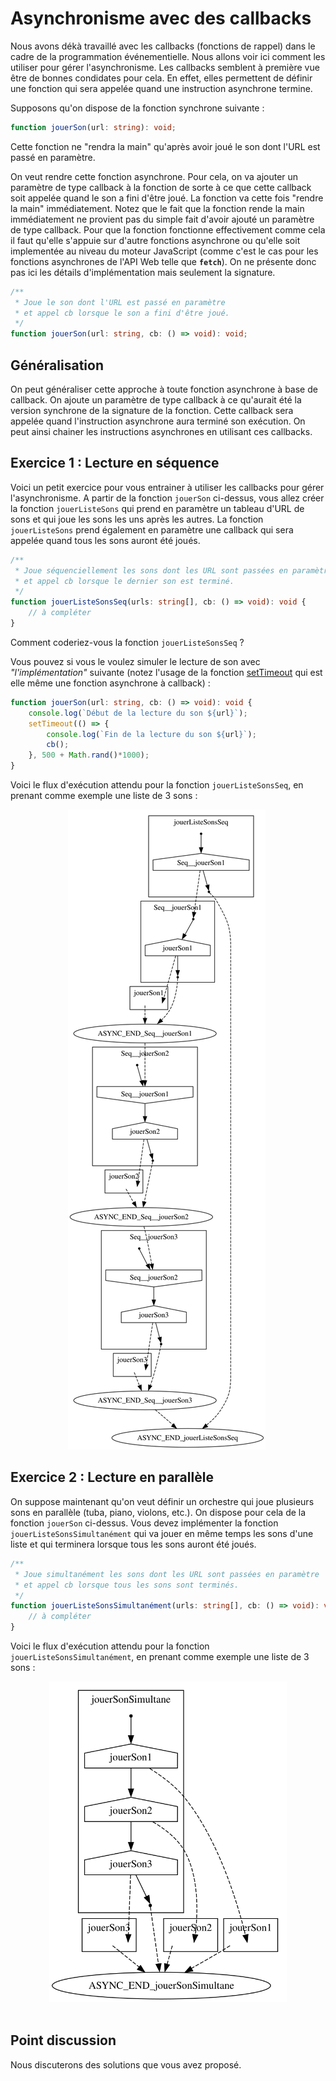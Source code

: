 # Asynchronisme avec des callbacks

Nous avons dékà travaillé avec les callbacks (fonctions de rappel) dans le cadre de la programmation événementielle. Nous allons voir ici comment les utiliser pour gérer l'asynchronisme.
Les callbacks semblent à première vue être de bonnes condidates pour cela. En effet, elles permettent de définir une fonction qui sera appelée quand une instruction asynchrone termine.

Supposons qu'on dispose de la fonction synchrone suivante :

```typescript
function jouerSon(url: string): void;
```

Cette fonction ne "rendra la main" qu'après avoir joué le son dont l'URL est passé en paramètre.

On veut rendre cette fonction asynchrone. Pour cela, on va ajouter un paramètre de type callback à la fonction de sorte à ce que cette callback soit appelée quand le son a fini d'être joué. La fonction va cette fois "rendre la main" immédiatement. Notez que le fait que la fonction rende la main immédiatement ne provient pas du simple fait d'avoir ajouté un paramètre de type callback. Pour que la fonction fonctionne effectivement comme cela il faut qu'elle s'appuie sur d'autre fonctions asynchrone ou qu'elle soit implementée au niveau du moteur JavaScript (comme c'est le cas pour les fonctions asynchrones de l'API Web telle que **`fetch`**). On ne présente donc pas ici les détails d'implémentation mais seulement la signature.

```typescript
/**
 * Joue le son dont l'URL est passé en paramètre 
 * et appel cb lorsque le son a fini d'être joué.
 */
function jouerSon(url: string, cb: () => void): void;
```

## Généralisation

On peut généraliser cette approche à toute fonction asynchrone à base de callback.
On ajoute un paramètre de type callback à ce qu'aurait été la version synchrone de la signature de la fonction. Cette callback sera appelée quand l'instruction asynchrone aura terminé son exécution. On peut ainsi chainer les instructions asynchrones en utilisant ces callbacks.

## Exercice 1 : Lecture en séquence

Voici un petit exercice pour vous entrainer à utiliser les callbacks pour gérer l'asynchronisme.
A partir de la fonction `jouerSon` ci-dessus, vous allez créer la fonction `jouerListeSons` qui prend en paramètre un tableau d'URL de sons et qui joue les sons les uns après les autres. La fonction `jouerListeSons` prend également en paramètre une callback qui sera appelée quand tous les sons auront été joués.

```typescript
/**
 * Joue séquenciellement les sons dont les URL sont passées en paramètre 
 * et appel cb lorsque le dernier son est terminé.
 */
function jouerListeSonsSeq(urls: string[], cb: () => void): void {
    // à compléter
}
```

Comment coderiez-vous la fonction `jouerListeSonsSeq` ?

Vous pouvez si vous le voulez simuler le lecture de son avec *"l'implémentation"* suivante (notez l'usage de la fonction [setTimeout](https://developer.mozilla.org/fr/docs/Web/API/setTimeout) qui est elle même une fonction asynchrone à callback) :

```typescript
function jouerSon(url: string, cb: () => void): void {
    console.log(`Début de la lecture du son ${url}`);
    setTimeout(() => {
        console.log(`Fin de la lecture du son ${url}`);
        cb();
    }, 500 + Math.rand()*1000);
}
```

Voici le flux d'exécution attendu pour la fonction `jouerListeSonsSeq`, en prenant comme exemple une liste de 3 sons :
<div style="text-align: center; width: min(100%, 440px); margin: auto;">
<!--
jouerListeSonsSeq => Seq__jouerSon1-  >>|  -Seq__jouerSon3
Seq__jouerSon1 => jouerSon1- >>| -jouerSon1
Seq__jouerSon2 => -Seq__jouerSon1 ; jouerSon2- >>| -jouerSon2
Seq__jouerSon3 => -Seq__jouerSon2 ; jouerSon3- >>|  -jouerSon3
-->
    <img src="./jouerSonSeq.svg"                           alt="" onerror="this.style.display='none'" />
    <img src="assets/processus/callbacks/jouerSonSeq.svg"  alt="" onerror="this.style.display='none'" />
</div>

## Exercice 2 : Lecture en parallèle

On suppose maintenant qu'on veut définir un orchestre qui joue plusieurs sons en parallèle (tuba, piano, violons, etc.). On dispose pour cela de la fonction `jouerSon` ci-dessus.
Vous devez implémenter la fonction `jouerListeSonsSimultanément` qui va jouer en même temps les sons d'une liste et qui terminera lorsque tous les sons auront été joués.

```typescript
/**
 * Joue simultanément les sons dont les URL sont passées en paramètre 
 * et appel cb lorsque tous les sons sont terminés.
 */
function jouerListeSonsSimultanément(urls: string[], cb: () => void): void {
    // à compléter
}
```

Voici le flux d'exécution attendu pour la fonction `jouerListeSonsSimultanément`, en prenant comme exemple une liste de 3 sons :
<div style="text-align: center; width: min(100%, 380px); margin: auto;">
<!--
jouerSonSimultane => jouerSon1-; jouerSon2-; jouerSon3-  >>|  -jouerSon1 && -jouerSon2 && -jouerSon3
-->
    <img src="./jouerSonSimultane.svg"                          alt="" onerror="this.style.display='none'" />
    <img src="assets/processus/callbacks/jouerSonSimultane.svg" alt="" onerror="this.style.display='none'" />
</div>


## Point discussion

Nous discuterons des solutions que vous avez proposé.
